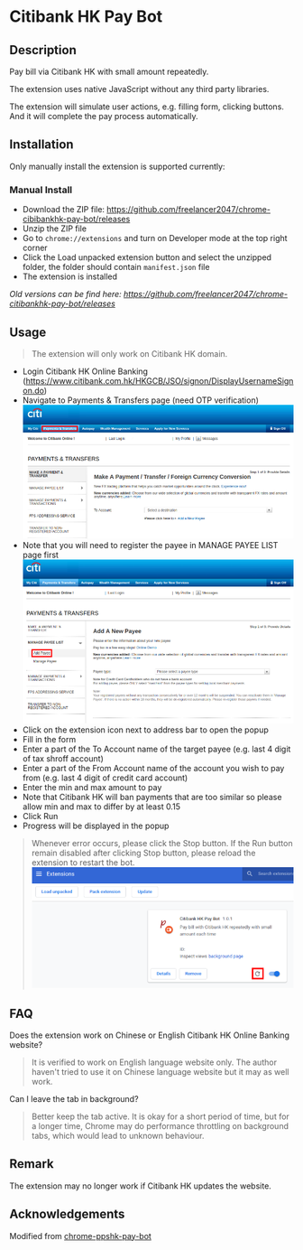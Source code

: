 # Citibank HK Pay Bot

## Description

Pay bill via Citibank HK with small amount repeatedly.

The extension uses native JavaScript without any third party libraries.

The extension will simulate user actions, e.g. filling form, clicking buttons.
And it will complete the pay process automatically.

## Installation

Only manually install the extension is supported currently:

### Manual Install

- Download the ZIP file: <https://github.com/freelancer2047/chrome-cibibankhk-pay-bot/releases>
- Unzip the ZIP file
- Go to `chrome://extensions` and turn on Developer mode at the top right corner
- Click the Load unpacked extension button and select the unzipped folder, the folder should contain `manifest.json` file
- The extension is installed

*Old versions can be find here: <https://github.com/freelancer2047/chrome-citibankhk-pay-bot/releases>*

## Usage

> The extension will only work on Citibank HK domain.

- Login Citibank HK Online Banking  (<https://www.citibank.com.hk/HKGCB/JSO/signon/DisplayUsernameSignon.do>)
- Navigate to Payments & Transfers page (need OTP verification)
![](doc/payment_transfer.png)
- Note that you will need to register the payee in MANAGE PAYEE LIST page first
![](doc/manage_payee.png)
- Click on the extension icon next to address bar to open the popup
- Fill in the form
- Enter a part of the To Account name of the target payee (e.g. last 4 digit of tax shroff account)
- Enter a part of the From Account name of the account you wish to pay from (e.g. last 4 digit of credit card account)
- Enter the min and max amount to pay
- Note that Citibank HK will ban payments that are too similar so please allow min and max to differ by at least 0.15
- Click Run
- Progress will be displayed in the popup

> Whenever error occurs, please click the Stop button. If the Run button remain disabled after clicking Stop button, please reload the extension to restart the bot.
![](doc/reload_extension.png)

## FAQ

Does the extension work on Chinese or English Citibank HK Online Banking website?
> It is verified to work on English language website only. The author haven't tried to use it on Chinese language website but it may as well work.

Can I leave the tab in background?
> Better keep the tab active. It is okay for a short period of time, but for a longer time, Chrome may do performance throttling on background tabs, which would lead to unknown behaviour.

## Remark

The extension may no longer work if Citibank HK updates the website.

## Acknowledgements

Modified from [chrome-ppshk-pay-bot](https://github.com/freehk-developer/chrome-ppshk-pay-bot)
